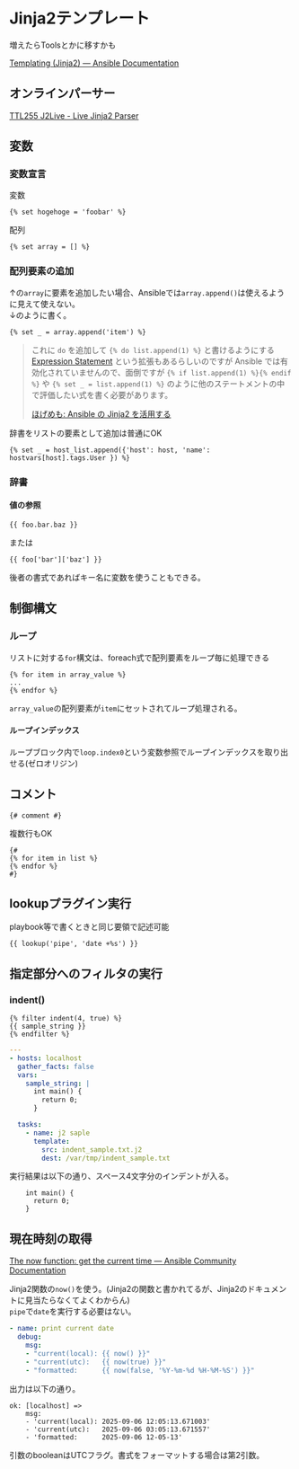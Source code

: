 # Jinja2テンプレート

増えたらToolsとかに移すかも

[Templating (Jinja2) — Ansible Documentation](https://docs.ansible.com/ansible/latest/user_guide/playbooks_templating.html)

## オンラインパーサー

[TTL255 J2Live - Live Jinja2 Parser](https://j2live.ttl255.com/)

## 変数

### 変数宣言

変数

```jinja2
{% set hogehoge = 'foobar' %}
```

配列

```jinja2
{% set array = [] %}
```

### 配列要素の追加

↑の`array`に要素を追加したい場合、Ansibleでは`array.append()`は使えるように見えて使えない。  
↓のように書く。

```jinja2
{% set _ = array.append('item') %} 
```

> これに `do` を追加して `{% do list.append(1) %}` と書けるようにする [Expression Statement](https://jinja.palletsprojects.com/en/latest/templates/#expression-statement) という拡張もあるらしいのですが Ansible では有効化されていませんので、面倒ですが `{% if list.append(1) %}{% endif %}` や `{% set _ = list.append(1) %}` のように他のステートメントの中で評価したい式を書く必要があります。
>
> [ほげめも: Ansible の Jinja2 を活用する](http://blog.keshi.org/hogememo/2015/12/07/exploiting-ansible-jinja2)

辞書をリストの要素として追加は普通にOK

```jinja2
{% set _ = host_list.append({'host': host, 'name': hostvars[host].tags.User }) %}
```

### 辞書

#### 値の参照

```jinja2
{{ foo.bar.baz }}
```

または

```jinja2
{{ foo['bar']['baz'] }}
```

後者の書式であればキー名に変数を使うこともできる。

## 制御構文

### ループ

リストに対する`for`構文は、foreach式で配列要素をループ毎に処理できる

```jinja2
{% for item in array_value %}
...
{% endfor %}
```

`array_value`の配列要素が`item`にセットされてループ処理される。

#### ループインデックス

ループブロック内で`loop.index0`という変数参照でループインデックスを取り出せる(ゼロオリジン)

## コメント

```j2
{# comment #}
```

複数行もOK

```jinja2
{#
{% for item in list %}
{% endfor %}
#}
```

## lookupプラグイン実行

playbook等で書くときと同じ要領で記述可能

```j2
{{ lookup('pipe', 'date +%s') }}
```

## 指定部分へのフィルタの実行

### indent()

```jinja
{% filter indent(4, true) %}
{{ sample_string }}
{% endfilter %}
```

```yaml
---
- hosts: localhost
  gather_facts: false
  vars:
    sample_string: |
      int main() {
        return 0;
      }

  tasks:
    - name: j2 saple
      template:
        src: indent_sample.txt.j2
        dest: /var/tmp/indent_sample.txt
```

実行結果は以下の通り、スペース4文字分のインデントが入る。

```text
    int main() {
      return 0;
    }
```

## 現在時刻の取得

[The now function: get the current time — Ansible Community Documentation](https://docs.ansible.com/ansible/latest/playbook_guide/playbooks_templating_now.html)

Jinja2関数の`now()`を使う。(Jinja2の関数と書かれてるが、Jinja2のドキュメントに見当たらなくてよくわからん)  
`pipe`で`date`を実行する必要はない。

```yaml
- name: print current date
  debug:
    msg:
    - "current(local): {{ now() }}"
    - "current(utc):   {{ now(true) }}"
    - "formatted:      {{ now(false, '%Y-%m-%d %H-%M-%S') }}"
```

出力は以下の通り。

```console
ok: [localhost] => 
    msg:
    - 'current(local): 2025-09-06 12:05:13.671003'
    - 'current(utc):   2025-09-06 03:05:13.671557'
    - 'formatted:      2025-09-06 12-05-13'
```

引数のbooleanはUTCフラグ。書式をフォーマットする場合は第2引数。

